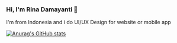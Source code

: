 ### Hi, I'm Rina Damayanti 👋

I'm from Indonesia and i do UI/UX Design for website or mobile app

[![Anurag's GitHub stats](https://github-readme-stats.vercel.app/api?username=rinadamayanti)](https://github.com/anuraghazra/github-readme-stats)
